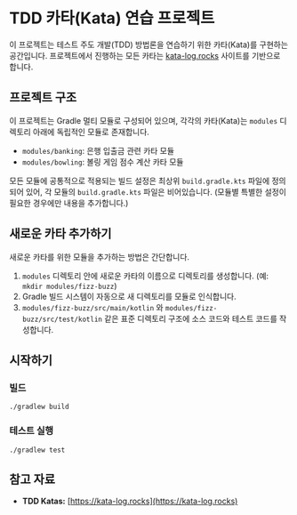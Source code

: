 # TDD 카타(Kata) 연습 프로젝트

이 프로젝트는 테스트 주도 개발(TDD) 방법론을 연습하기 위한 카타(Kata)를 구현하는 공간입니다.
프로젝트에서 진행하는 모든 카타는 [kata-log.rocks](https://kata-log.rocks) 사이트를 기반으로 합니다.

## 프로젝트 구조

이 프로젝트는 Gradle 멀티 모듈로 구성되어 있으며, 각각의 카타(Kata)는 `modules` 디렉토리 아래에 독립적인 모듈로 존재합니다.

- `modules/banking`: 은행 입출금 관련 카타 모듈
- `modules/bowling`: 볼링 게임 점수 계산 카타 모듈

모든 모듈에 공통적으로 적용되는 빌드 설정은 최상위 `build.gradle.kts` 파일에 정의되어 있어, 각 모듈의 `build.gradle.kts` 파일은 비어있습니다. (모듈별 특별한 설정이 필요한 경우에만 내용을 추가합니다.)

## 새로운 카타 추가하기

새로운 카타를 위한 모듈을 추가하는 방법은 간단합니다.

1. `modules` 디렉토리 안에 새로운 카타의 이름으로 디렉토리를 생성합니다. (예: `mkdir modules/fizz-buzz`)
2. Gradle 빌드 시스템이 자동으로 새 디렉토리를 모듈로 인식합니다.
3. `modules/fizz-buzz/src/main/kotlin` 와 `modules/fizz-buzz/src/test/kotlin` 같은 표준 디렉토리 구조에 소스 코드와 테스트 코드를 작성합니다.

## 시작하기

### 빌드
```shell
./gradlew build
```

### 테스트 실행
```shell
./gradlew test
```

## 참고 자료
* **TDD Katas:** [https://kata-log.rocks](https://kata-log.rocks)